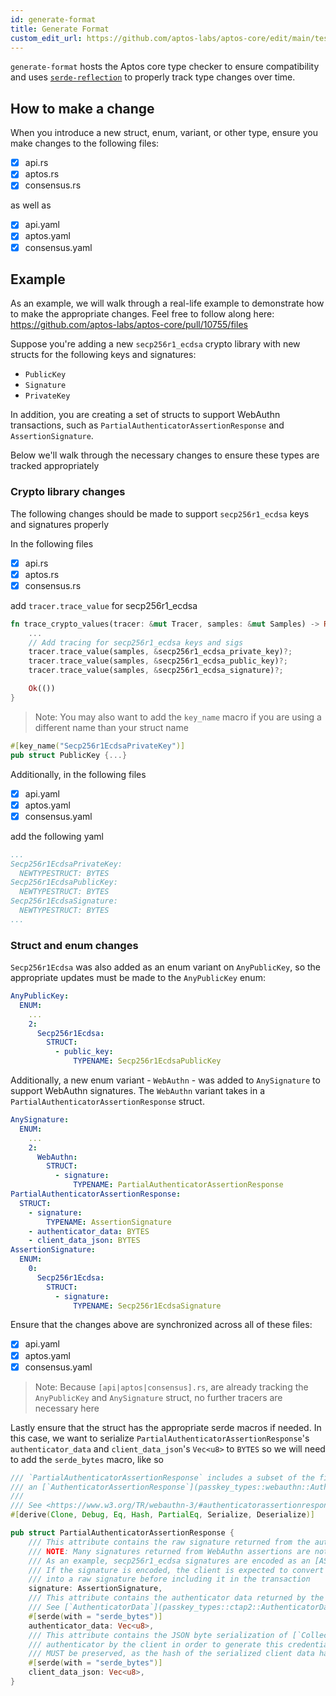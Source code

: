 ```yaml
---
id: generate-format
title: Generate Format
custom_edit_url: https://github.com/aptos-labs/aptos-core/edit/main/testsuite/generate-format/README.md
---
```


`generate-format` hosts the Aptos core type checker to ensure compatibility and uses 
[`serde-reflection`](https://github.com/aptos-labs/serde-reflection) to properly track type changes over time. 

## How to make a change

When you introduce a new struct, enum, variant, or other type, ensure you make changes to the following files:
- [x] api.rs
- [x] aptos.rs
- [x] consensus.rs

as well as
- [x] api.yaml
- [x] aptos.yaml
- [x] consensus.yaml

## Example
As an example, we will walk through a real-life example to demonstrate how to make the appropriate changes.
Feel free to follow along here: https://github.com/aptos-labs/aptos-core/pull/10755/files

Suppose you're adding a new `secp256r1_ecdsa` crypto library with new structs for the following keys and signatures:
- `PublicKey` 
- `Signature` 
- `PrivateKey`

In addition, you are creating a set of structs to support WebAuthn transactions,
such as `PartialAuthenticatorAssertionResponse` and `AssertionSignature`.

Below we'll walk through the necessary changes to ensure these types are tracked appropriately

### Crypto library changes

The following changes should be made to support `secp256r1_ecdsa` keys and signatures properly

In the following files
- [x] api.rs
- [x] aptos.rs
- [x] consensus.rs

add `tracer.trace_value` for secp256r1_ecdsa

```rust
fn trace_crypto_values(tracer: &mut Tracer, samples: &mut Samples) -> Result<()> {
    ...
    // Add tracing for secp256r1_ecdsa keys and sigs
    tracer.trace_value(samples, &secp256r1_ecdsa_private_key)?;
    tracer.trace_value(samples, &secp256r1_ecdsa_public_key)?;
    tracer.trace_value(samples, &secp256r1_ecdsa_signature)?;

    Ok(())
}
```

> Note: You may also want to add the `key_name` macro if you are using a different name than your struct name 

```rust
#[key_name("Secp256r1EcdsaPrivateKey")]
pub struct PublicKey {...}
```

Additionally, in the following files
- [x] api.yaml
- [x] aptos.yaml
- [x] consensus.yaml

add the following yaml

```yaml
...
Secp256r1EcdsaPrivateKey:
  NEWTYPESTRUCT: BYTES
Secp256r1EcdsaPublicKey:
  NEWTYPESTRUCT: BYTES
Secp256r1EcdsaSignature:
  NEWTYPESTRUCT: BYTES
...
```

### Struct and enum changes

`Secp256r1Ecdsa` was also added as an enum variant on `AnyPublicKey`, so the appropriate updates must be made to the  `AnyPublicKey` enum:

```yaml
AnyPublicKey:
  ENUM:
    ...
    2:
      Secp256r1Ecdsa:
        STRUCT:
          - public_key:
              TYPENAME: Secp256r1EcdsaPublicKey
```

Additionally, a new enum variant - `WebAuthn` - was added to `AnySignature` to support WebAuthn signatures. 
The `WebAuthn` variant takes in a `PartialAuthenticatorAssertionResponse` struct.  

```yaml
AnySignature:
  ENUM:
    ...
    2:
      WebAuthn:
        STRUCT:
          - signature:
              TYPENAME: PartialAuthenticatorAssertionResponse
PartialAuthenticatorAssertionResponse:
  STRUCT:
    - signature:
        TYPENAME: AssertionSignature
    - authenticator_data: BYTES
    - client_data_json: BYTES
AssertionSignature:
  ENUM:
    0:
      Secp256r1Ecdsa:
        STRUCT:
          - signature:
              TYPENAME: Secp256r1EcdsaSignature
```

Ensure that the changes above are synchronized across all of these files:
- [x] api.yaml
- [x] aptos.yaml
- [x] consensus.yaml

> Note: Because `[api|aptos|consensus].rs`, are already tracking the `AnyPublicKey` and `AnySignature` struct, no further tracers are necessary here

Lastly ensure that the struct has the appropriate serde macros if needed. In this case, we want to serialize
`PartialAuthenticatorAssertionResponse`'s `authenticator_data` and `client_data_json`'s `Vec<u8>` to `BYTES` 
so we will need to add the `serde_bytes` macro, like so

```rust
/// `PartialAuthenticatorAssertionResponse` includes a subset of the fields returned from
/// an [`AuthenticatorAssertionResponse`](passkey_types::webauthn::AuthenticatorAssertionResponse)
///
/// See <https://www.w3.org/TR/webauthn-3/#authenticatorassertionresponse>
#[derive(Clone, Debug, Eq, Hash, PartialEq, Serialize, Deserialize)]

pub struct PartialAuthenticatorAssertionResponse {
    /// This attribute contains the raw signature returned from the authenticator.
    /// NOTE: Many signatures returned from WebAuthn assertions are not raw signatures.
    /// As an example, secp256r1_ecdsa signatures are encoded as an [ASN.1 DER Ecdsa-Sig_value](https://www.w3.org/TR/webauthn-3/#sctn-signature-attestation-types)
    /// If the signature is encoded, the client is expected to convert the encoded signature
    /// into a raw signature before including it in the transaction
    signature: AssertionSignature,
    /// This attribute contains the authenticator data returned by the authenticator.
    /// See [`AuthenticatorData`](passkey_types::ctap2::AuthenticatorData).
    #[serde(with = "serde_bytes")]
    authenticator_data: Vec<u8>,
    /// This attribute contains the JSON byte serialization of [`CollectedClientData`](CollectedClientData) passed to the
    /// authenticator by the client in order to generate this credential. The exact JSON serialization
    /// MUST be preserved, as the hash of the serialized client data has been computed over it.
    #[serde(with = "serde_bytes")]
    client_data_json: Vec<u8>,
}
```
